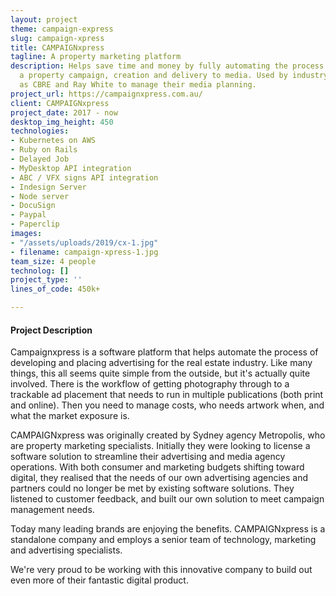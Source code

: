 ```yaml
---
layout: project
theme: campaign-express
slug: campaign-xpress
title: CAMPAIGNxpress
tagline: A property marketing platform
description: Helps save time and money by fully automating the process of planning
  a property campaign, creation and delivery to media. Used by industry leaders such
  as CBRE and Ray White to manage their media planning.
project_url: https://campaignxpress.com.au/
client: CAMPAIGNxpress
project_date: 2017 - now
desktop_img_height: 450
technologies:
- Kubernetes on AWS
- Ruby on Rails
- Delayed Job
- MyDesktop API integration
- ABC / VFX signs API integration
- Indesign Server
- Node server
- DocuSign
- Paypal
- Paperclip
images:
- "/assets/uploads/2019/cx-1.jpg"
- filename: campaign-xpress-1.jpg
team_size: 4 people
technolog: []
project_type: ''
lines_of_code: 450k+

---
```

#### Project Description

Campaignxpress is a software platform that helps automate the process of developing and placing advertising for the real estate industry. Like many things, this all seems quite simple from the outside, but it's actually quite involved. There is the workflow of getting photography through to a trackable ad placement that needs to run in multiple publications (both print and online). Then you need to manage costs, who needs artwork when, and what the market exposure is.


CAMPAIGNxpress was originally created by Sydney agency Metropolis, who are property marketing specialists. Initially they were looking to license a software solution to streamline their advertising and media agency operations. With both consumer and marketing budgets shifting toward digital, they realised that the needs of our own advertising agencies and partners could no longer be met by existing software solutions. They listened to customer feedback, and built our own solution to meet campaign management needs.

Today many leading brands are enjoying the benefits. CAMPAIGNxpress is a standalone company and employs a senior team of technology, marketing and advertising specialists.

We're very proud to be working with this innovative company to build out even more of their fantastic digital product.